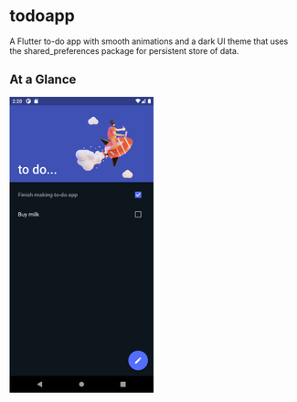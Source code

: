 # todoapp

A Flutter to-do app with smooth animations and a dark UI theme that uses the shared_preferences package for persistent store of data.

## At a Glance

<img src='assets/todo.png' width='50%' height='50%'>

